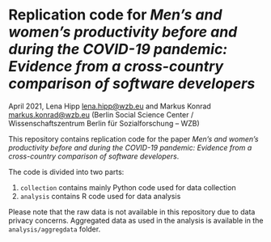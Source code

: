# Replication code for *Men’s and women’s productivity before and during the COVID-19 pandemic: Evidence from a cross-country comparison of software developers*

April 2021, Lena Hipp <lena.hipp@wzb.eu> and Markus Konrad <markus.konrad@wzb.eu> (Berlin Social Science Center / Wissenschaftszentrum Berlin für Sozialforschung – WZB)

This repository contains replication code for the paper *Men’s and women’s productivity before and during the COVID-19 pandemic: Evidence from a cross-country comparison of software developers*.

The code is divided into two parts:

1. `collection` contains mainly Python code used for data collection
2. `analysis` contains R code used for data analysis

Please note that the raw data is not available in this repository due to data privacy concerns. Aggregated data as used in the analysis is available in the `analysis/aggregdata` folder.
